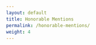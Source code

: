 ```yaml
---
layout: default
title: Honorable Mentions
permalink: /honorable-mentions/
weight: 4
---
```


<head>
    <meta charset="UTF-8">
    <meta name="viewport" content="width=device-width, initial-scale=1.0">
    <title>Honorable Mentions</title>
  <link rel="shortcut icon" type="image/x-icon" href="{{ "/assets/25.png" | prepend: site.baseurl }}" >
    <style>
        body {
            margin: 0;
            padding: 0;
            display: flex;
            justify-content: center;
            align-items: center;
            height: 100vh;
            flex-direction: column;
        }

        .image-container {
            display: flex;
            justify-content: center;
            align-items: center;
        }

        .image {
            width: 337px;
            height: 337px;
        }

        .text {
            font-size: 24px;
            font-weight: bold;
            margin-top: 20px;
        }
    </style>
</head>
<body>
    <div class="image-container">
        <img src="/images/25.png" alt="Image" class="image">
    </div>
    <div class="text">shrub shrub shrub shrub shrub shrub shrub shrub shrub shrub shrub shrub shrub shrub shrub shrub shrub shrub shrub shrub shrub shrub shrub shrub shrub shrub shrub shrub shrub shrub shrub shrub shrub shrub shrub shrub shrub shrub shrub shrub shrub shrub shrub shrub shrub shrub shrub shrub shrub shrub shrub shrub shrub shrub shrub shrub shrub shrub shrub shrub shrub shrub shrub shrub shrub shrub shrub shrub shrub shrub
    shrub shrub shrub shrub shrub shrub shrub shrub shrub shrub shrub shrub shrub shrub shrub shrub shrub shrub shrub shrub shrub shrub shrub shrub shrub shrub shrub shrub shrub shrub shrub shrub shrub shrub shrub shrub shrub shrub shrub shrub shrub shrub shrub shrub shrub shrub shrub shrub shrub shrub shrub shrub shrub shrub shrub shrub shrub shrub shrub shrub shrub shrub shrub shrub shrub shrub shrub shrub shrub shrub</div>
    <script>
document.addEventListener("DOMContentLoaded", function() {
    var attribution = document.getElementById("attribution");
    if (attribution) {
        attribution.style.display = "none";
    }
});
</script>
</body>

